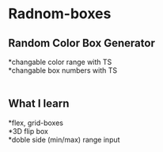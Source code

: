 # Radnom-boxes
<h2>Random Color Box Generator<br></h2>
*changable color range with TS<br>
*changable box numbers with TS<br>
<br>
<h2>What I learn<br></h2>
*flex, grid-boxes<br>
*3D flip box<br>
*doble side (min/max) range input<br>




